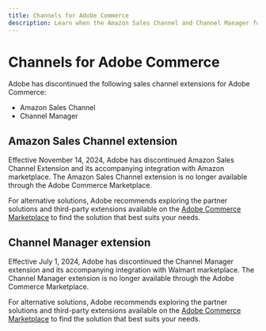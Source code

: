 ```yaml
---
title: Channels for Adobe Commerce
description: Learn when the Amazon Sales Channel and Channel Manager for Adobe Commerce extensions reached end-of-life.
---
```


# Channels for Adobe Commerce

Adobe has discontinued the following sales channel extensions for Adobe Commerce:

- Amazon Sales Channel
- Channel Manager

## Amazon Sales Channel extension

Effective November 14, 2024, Adobe has discontinued Amazon Sales Channel Extension and its accompanying integration with Amazon marketplace. The Amazon Sales Channel extension is no longer available through the Adobe Commerce Marketplace.

For alternative solutions, Adobe recommends exploring the partner solutions and third-party extensions available on the [Adobe Commerce Marketplace](https://commercemarketplace.adobe.com/) to find the solution that best suits your needs.

## Channel Manager extension

Effective July 1, 2024, Adobe has discontinued the Channel Manager extension and its accompanying integration with Walmart marketplace. The Channel Manager extension is no longer available through the Adobe Commerce Marketplace.

For alternative solutions, Adobe recommends exploring the partner solutions and third-party extensions available on the [Adobe Commerce Marketplace](https://commercemarketplace.adobe.com/) to find the solution that best suits your needs.
